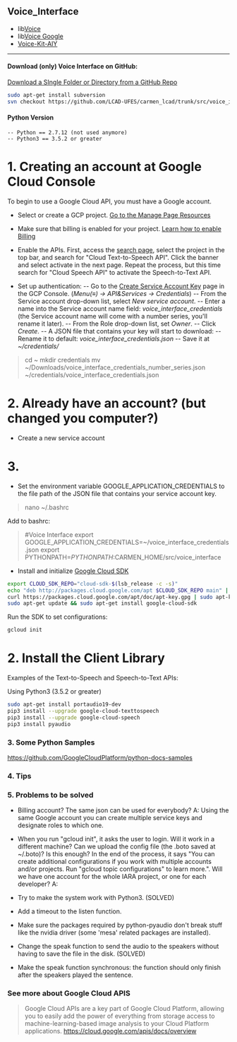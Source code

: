 ## Voice_Interface

  * lib[Voice](https://github.com/LCAD-UFES/carmen_lcad/tree/master/src/voice_interface/libvoice)
  * lib[Voice Google](https://github.com/LCAD-UFES/carmen_lcad/tree/master/src/voice_interface/libvoice_google)
  * [Voice-Kit-AIY](https://github.com/LCAD-UFES/carmen_lcad/tree/master/src/voice_interface/voice_kit_aiy)

***

#### Download (only) Voice Interface on GitHub:

[Download a SIngle Folder or Directory from a GitHub Repo](https://stackoverflow.com/questions/7106012/download-a-single-folder-or-directory-from-a-github-repo)

  ```sh
  sudo apt-get install subversion
  svn checkout https://github.com/LCAD-UFES/carmen_lcad/trunk/src/voice_interface/
  ```
#### Python Version

	-- Python == 2.7.12 (not used anymore)
	-- Python3 == 3.5.2 or greater

# 1. Creating an account at Google Cloud Console

To begin to use a Google Cloud API, you must have a Google account.

  - Select or create a GCP project. [Go to the Manage Page Resources](https://console.cloud.google.com/cloud-resource-manager?_ga=2.159473469.-1617484999.1535991245)

  - Make sure that billing is enabled for your project. [Learn how to enable Billing](https://cloud.google.com/billing/docs/how-to/modify-project)

  - Enable the APIs. First, access the [search page](https://console.cloud.google.com/apis/library?project=voice-iara&folder&organizationId), select the project in the top bar, and search for "Cloud Text-to-Speech API". Click the banner and select activate in the next page. Repeat the process, but this time search for "Cloud Speech API" to activate the  Speech-to-Text API. 

  - Set up authentication:
  -- Go to the [Create Service Account Key](https://console.cloud.google.com/apis/credentials/serviceaccountkey?_ga=2.62067500.-1617484999.1535991245) page in the GCP Console. (*Menu(≡) ->  API&Services -> Credentials*)
-- From the Service account drop-down list, select *New service account*.
  -- Enter a name into the Service account name field: *voice_interface_credentials* (the Service account name will come with a number series, you'll rename it later).
  -- From the Role drop-down list, set *Owner*.
  -- Click *Create*.
  -- A JSON file that contains your key will start to download:
  	-- Rename it to default: *voice_interface_credentials.json*
  	-- Save it at *~/credentials/*
> cd ~
> mkdir credentials
> mv ~/Downloads/voice_interface_credentials_number_series.json ~/credentials/voice_interface_credentials.json
  
# 2. Already have an account? (but changed you computer?)

 - Create a new service account
 

# 3. 
  - Set the environment variable GOOGLE_APPLICATION_CREDENTIALS to the file path of the JSON file that contains your service account key.
> nano ~/.bashrc
  
 Add to bashrc:
 > #Voice Interface
 > export GOOGLE_APPLICATION_CREDENTIALS=~/voice_interface_credentials.json
 > export PYTHONPATH=$PYTHONPATH:$CARMEN_HOME/src/voice_interface
  
  - Install and initialize [Google Cloud SDK](https://cloud.google.com/sdk/docs/#deb)
  ```sh
  export CLOUD_SDK_REPO="cloud-sdk-$(lsb_release -c -s)"
  echo "deb http://packages.cloud.google.com/apt $CLOUD_SDK_REPO main" | sudo tee -a /etc/apt/sources.list.d/google-cloud-sdk.list
  curl https://packages.cloud.google.com/apt/doc/apt-key.gpg | sudo apt-key add -
  sudo apt-get update && sudo apt-get install google-cloud-sdk
  ```
  Run the SDK to set configurations:
  ```sh
  gcloud init
  ```

# 2. Install the Client Library

Examples of the Text-to-Speech and Speech-to-Text APIs:

Using Python3 (3.5.2 or greater)
```sh
sudo apt-get install portaudio19-dev
pip3 install --upgrade google-cloud-texttospeech
pip3 install --upgrade google-cloud-speech
pip3 install pyaudio
```

### 3. Some Python Samples

https://github.com/GoogleCloudPlatform/python-docs-samples

### 4. Tips

  
### 5. Problems to be solved

  - Billing account? The same json can be used for everybody? 
  	A: Using the same Google account you can create multiple service keys and designate roles to which one.
  	
  - When you run "gcloud init", it asks the user to login. Will it work in a different machine? Can we upload the config file (the .boto saved at ~/.boto)? Is this enough? In the end of the process, it says "You can create additional configurations if you work with multiple accounts and/or projects. Run "gcloud topic configurations" to learn more.". Will we have one account for the whole IARA project, or one for each developer?
  A:
  
  - Try to make the system work with Python3. (SOLVED)
  - Add a timeout to the listen function.
  - Make sure the packages required by python-pyaudio don't break stuff like the nvidia driver (some 'mesa' related packages are installed).
  - Change the speak function to send the audio to the speakers without having to save the file in the disk. (SOLVED)
  - Make the speak function synchronous: the function should only finish after the speakers played the sentence.

### See more about Google Cloud APIS

> Google Cloud APIs are a key part of Google Cloud Platform, allowing you to
> easily add the power of everything from storage access to machine-learning-based 
> image analysis to your Cloud Platform applications.
> https://cloud.google.com/apis/docs/overview
